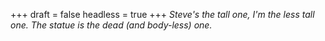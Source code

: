 +++
draft = false
headless = true
+++
_Steve's the tall one, I'm the less tall one. The statue is the dead (and body-less) one._
